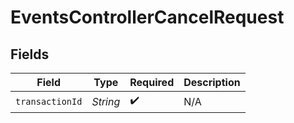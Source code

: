 # EventsControllerCancelRequest


## Fields

| Field              | Type               | Required           | Description        |
| ------------------ | ------------------ | ------------------ | ------------------ |
| `transactionId`    | *String*           | :heavy_check_mark: | N/A                |